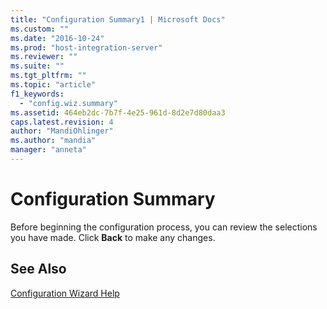 ```yaml
---
title: "Configuration Summary1 | Microsoft Docs"
ms.custom: ""
ms.date: "2016-10-24"
ms.prod: "host-integration-server"
ms.reviewer: ""
ms.suite: ""
ms.tgt_pltfrm: ""
ms.topic: "article"
f1_keywords: 
  - "config.wiz.summary"
ms.assetid: 464eb2dc-7b7f-4e25-961d-8d2e7d80daa3
caps.latest.revision: 4
author: "MandiOhlinger"
ms.author: "mandia"
manager: "anneta"
---
```

# Configuration Summary
Before beginning the configuration process, you can review the selections you have made. Click **Back** to make any changes.  
  
## See Also  
 [Configuration Wizard Help](../install-and-config-guides/configuration-wizard-help2.md)